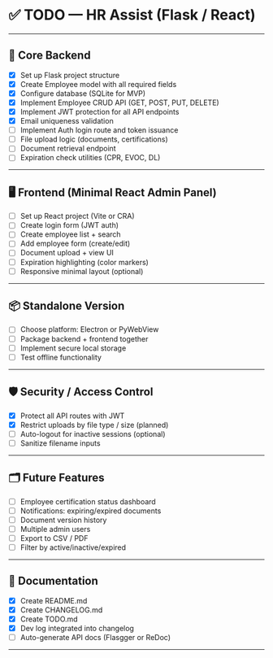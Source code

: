 # ✅ TODO — HR Assist (Flask / React)

---

## 🔧 Core Backend

- [x] Set up Flask project structure
- [x] Create Employee model with all required fields
- [x] Configure database (SQLite for MVP)
- [x] Implement Employee CRUD API (GET, POST, PUT, DELETE)
- [x] Implement JWT protection for all API endpoints
- [x] Email uniqueness validation
- [ ] Implement Auth login route and token issuance
- [ ] File upload logic (documents, certifications)
- [ ] Document retrieval endpoint
- [ ] Expiration check utilities (CPR, EVOC, DL)

---

## 🖥 Frontend (Minimal React Admin Panel)

- [ ] Set up React project (Vite or CRA)
- [ ] Create login form (JWT auth)
- [ ] Create employee list + search
- [ ] Add employee form (create/edit)
- [ ] Document upload + view UI
- [ ] Expiration highlighting (color markers)
- [ ] Responsive minimal layout (optional)

---

## 📦 Standalone Version

- [ ] Choose platform: Electron or PyWebView
- [ ] Package backend + frontend together
- [ ] Implement secure local storage
- [ ] Test offline functionality

---

## 🛡 Security / Access Control

- [x] Protect all API routes with JWT
- [x] Restrict uploads by file type / size (planned)
- [ ] Auto-logout for inactive sessions (optional)
- [ ] Sanitize filename inputs

---

## 🗂 Future Features

- [ ] Employee certification status dashboard
- [ ] Notifications: expiring/expired documents
- [ ] Document version history
- [ ] Multiple admin users
- [ ] Export to CSV / PDF
- [ ] Filter by active/inactive/expired

---

## 📝 Documentation

- [x] Create README.md
- [x] Create CHANGELOG.md
- [x] Create TODO.md
- [x] Dev log integrated into changelog
- [ ] Auto-generate API docs (Flasgger or ReDoc)

---
